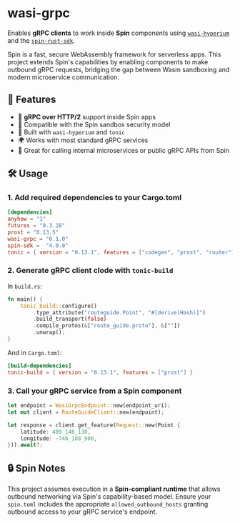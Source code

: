 # wasi-grpc

Enables **gRPC clients** to work inside **Spin** components using [`wasi-hyperium`](https://github.com/fermyon/wasi-hyperium) and the [`spin-rust-sdk`](https://github.com/fermyon/spin-rust-sdk).

Spin is a fast, secure WebAssembly framework for serverless apps. This project extends Spin's capabilities by enabling components to make outbound gRPC requests, bridging the gap between Wasm sandboxing and modern microservice communication.

## 🚀 Features

- 🧩 **gRPC over HTTP/2** support inside Spin apps
- 🔐 Compatible with the Spin sandbox security model
- 🦀 Built with `wasi-hyperium` and `tonic`
- 🌍 Works with most standard gRPC services
- 🧪 Great for calling internal microservices or public gRPC APIs from Spin

## 🛠️ Usage

### 1. Add required dependencies to your Cargo.toml

```toml
[dependencies]
anyhow = "1"
futures = "0.3.28"
prost = "0.13.5"
wasi-grpc = "0.1.0"
spin-sdk =  "4.0.0"
tonic = { version = "0.13.1", features = ["codegen", "prost", "router"], default-features = false}
```

### 2. Generate gRPC client clode with `tonic-build`

In `build.rs`:

```rust
fn main() {
    tonic_build::configure()
        .type_attribute("routeguide.Point", "#[derive(Hash)]")
        .build_transport(false)
        .compile_protos(&["route_guide.proto"], &[""])
        .unwrap();
}
```

And in `Cargo.toml`:

```toml
[build-dependencies]
tonic-build = { version = "0.13.1", features = ["prost"] }
```

### 3. Call your gRPC service from a Spin component

```rust
let endpoint = WasiGrpcEndpoint::new(endpoint_uri);
let mut client = RouteGuideClient::new(endpoint);

let response = client.get_feature(Request::new(Point {
    latitude: 409_146_138,
    longitude: -746_188_906,
})).await?;
```

## 🔒 Spin Notes

This project assumes execution in a **Spin-compliant runtime** that allows outbound networking via Spin's capability-based model. Ensure your `spin.toml` includes the appropriate `allowed_outbound_hosts` granting outbound access to your gRPC service's endpoint.
